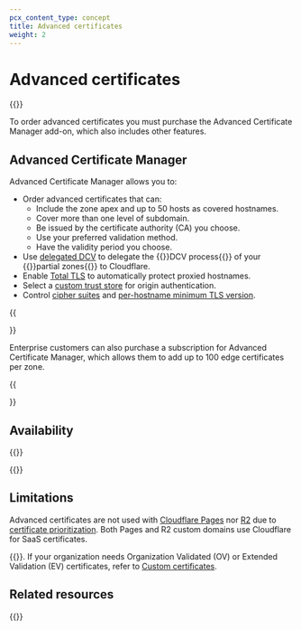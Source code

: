 ```yaml
---
pcx_content_type: concept
title: Advanced certificates
weight: 2
---
```


# Advanced certificates

{{<render file="_acm-definition.md">}}<br/>

To order advanced certificates you must purchase the Advanced Certificate Manager add-on, which also includes other features.

## Advanced Certificate Manager

Advanced Certificate Manager allows you to:

* Order advanced certificates that can:
  * Include the zone apex and up to 50 hosts as covered hostnames.
  * Cover more than one level of subdomain.
  * Be issued by the certificate authority (CA) you choose.
  * Use your preferred validation method.
  * Have the validity period you choose.
* Use [delegated DCV](/ssl/edge-certificates/changing-dcv-method/methods/delegated-dcv/) to delegate the {{<glossary-tooltip term_id="domain control validation (DCV)">}}DCV process{{</glossary-tooltip>}} of your {{<glossary-tooltip term_id="partial setup" link="/dns/zone-setups/partial-setup/">}}partial zones{{</glossary-tooltip>}} to Cloudflare.
* Enable [Total TLS](/ssl/edge-certificates/additional-options/total-tls/) to automatically protect proxied hostnames.
* Select a [custom trust store](/ssl/origin-configuration/custom-origin-trust-store/) for origin authentication.
* Control [cipher suites](/ssl/reference/cipher-suites/customize-cipher-suites/) and [per-hostname minimum TLS version](/ssl/edge-certificates/additional-options/minimum-tls/#per-hostname).

{{<Aside type="note">}}

Enterprise customers can also purchase a subscription for Advanced Certificate Manager, which allows them to add up to 100 edge certificates per zone.

{{</Aside>}}

## Availability

{{<feature-table id="ssl.advanced_certificates">}}

{{<render file="_non-contract-enablement.md" productFolder="fundamentals" >}}

## Limitations

Advanced certificates are not used with [Cloudflare Pages](/pages/) nor [R2](/r2/) due to [certificate prioritization](/ssl/reference/certificate-and-hostname-priority/). Both Pages and R2 custom domains use Cloudflare for SaaS certificates.

{{<render file="_validation-level-intro.md" withParameters="Advanced certificates">}}. If your organization needs Organization Validated (OV) or Extended Validation (EV) certificates, refer to [Custom certificates](/ssl/edge-certificates/custom-certificates/).
<br/>

## Related resources

{{<directory-listing>}}
